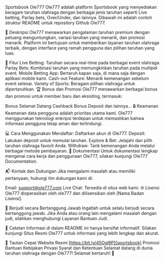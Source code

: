 Sportsbook Ole777
Ole777 adalah platform Sportsbook yang menyediakan beragam taruhan olahraga dengan berbagai jenis taruhan seperti Live betting, Parlay bets, Over/Under, dan lainnya. Dibawah ini adalah contoh struktur README untuk repository Github Ole777.

🚀 Deskripsi
Ole777 menawarkan pengalaman taruhan premium dengan peluang menguntungkan, variasi taruhan yang menarik, dan promosi menarik. Platform ini bertujuan untuk memberikan layanan taruhan olahraga terbaik, dengan interface yang ramah pengguna dan pilihan taruhan yang luas.

🎲 Fitur
Live Betting: Taruhan secara real-time pada berbagai event olahraga.
Parlay Bets: Kombinasi taruhan yang memungkinkan taruhan pada multipel event.
Mobile Betting App: Bertaruh kapan saja, di mana saja dengan aplikasi mobile kami.
Cash-out Feature: Menarik kemenangan sebelum event selesai.
Variety of Sports: Beragam pilihan olahraga untuk dipertaruhkan.
🏆 Bonus dan Promosi
Ole777 menawarkan berbagai bonus dan promosi untuk member baru dan eksisting, termasuk:

Bonus Selamat Datang
Cashback
Bonus Deposit
dan lainnya...
🔒 Keamanan
Keamanan data pengguna adalah prioritas utama kami. Ole777 menggunakan teknologi enkripsi terdepan untuk memastikan bahwa informasi pengguna tetap aman dan terlindungi.

💻 Cara Menggunakan
Mendaftar: Daftarkan akun di Ole777.
Deposit: Lakukan deposit untuk memulai taruhan.
Explore & Bet: Jelajahi dan pilih taruhan olahraga favorit Anda.
Withdraw: Tarik kemenangan Anda melalui berbagai metode pembayaran.
📖 Dokumentasi
Untuk dokumentasi lengkap mengenai cara kerja dan penggunaan Ole777, silakan kunjungi Ole777 Documentation.

📬 Kontak dan Dukungan
Jika mengalami masalah atau memiliki pertanyaan, hubungi tim dukungan kami di:

Email: support@ole777.com
Live Chat: Tersedia di situs web kami.
🌐 Lisensi
Ole777 dioperasikan oleh ole777 dan dilisensikan oleh [Nama Badan Lisensi].

🚫 Berjudi secara Bertanggung Jawab
Ingatlah untuk selalu berjudi secara bertanggung jawab. Jika Anda atau orang lain mengalami masalah dengan judi, silahkan menghubungi Layanan Bantuan Judi.

📝 Catatan
Informasi di dalam README ini hanya bersifat informatif. Silakan kunjungi Situs Resmi Ole777 untuk informasi yang lebih lengkap dan akurat.

🔗 Tautan Cepat
Website Resmi [https://bit.ly/45Oql9P](sportsbook)
Promosi
Bantuan
Kebijakan Privasi
Syarat dan Ketentuan
Selamat datang di dunia taruhan olahraga dengan Ole777! Selamat bertaruh! 🎉
